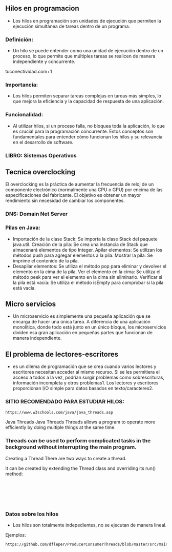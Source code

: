 ## Hilos en programacion
- Los hilos en programación son unidades de ejecución que permiten la ejecución simultánea de tareas dentro de un programa.
### Definición:
- Un hilo se puede entender como una unidad de ejecución dentro de un proceso, lo que permite que múltiples tareas se realicen de manera independiente y concurrente.

tuconectividad.com+1
### Importancia: 
- Los hilos permiten separar tareas complejas en tareas más simples, lo que mejora la eficiencia y la capacidad de respuesta de una aplicación.


### Funcionalidad: 
- Al utilizar hilos, si un proceso falla, no bloquea toda la aplicación, lo que es crucial para la programación concurrente.
Estos conceptos son fundamentales para entender cómo funcionan los hilos y su relevancia en el desarrollo de software.

### LIBRO: Sistemas Operativos

## Tecnica overclocking
El overclocking es la práctica de aumentar la frecuencia de reloj de un componente electrónico (normalmente una CPU o GPU) por encima de las especificaciones del fabricante.
El objetivo es obtener un mayor rendimiento sin necesidad de cambiar los componentes.



### DNS: Domain Net Server


### Pilas en Java:
- Importación de la clase Stack: Se importa la clase Stack del paquete java.util.
Creación de la pila: Se crea una instancia de Stack que almacenará elementos de tipo Integer.
Apilar elementos: Se utilizan los métodos push para agregar elementos a la pila.
Mostrar la pila: Se imprime el contenido de la pila.
- Desapilar elementos: Se utiliza el método pop para eliminar y devolver el elemento en la cima de la pila.
Ver el elemento en la cima: Se utiliza el método peek para ver el elemento en la cima sin eliminarlo.
Verificar si la pila está vacía: Se utiliza el método isEmpty para comprobar si la pila está vacía.


## Micro servicios
- Un microservicio es simplemente una pequeña aplicación que se encarga de hacer una única tarea. 
A diferencia de una aplicación monolítica, donde todo está junto en un único bloque, 
los microservicios dividen esa gran aplicación en pequeñas partes que funcionan de manera independiente.


## El problema de lectores-escritores 
- es un dilema de programación que se crea cuando varios lectores y escritores necesitan acceder al mismo recurso. Si se les permitiera el acceso a todos a la vez, podrían surgir problemas como sobrescrituras, información incompleta y otros problemas1. Los lectores y escritores proporcionan I/O simple para datos basados en texto/caracteres2.


### SITIO RECOMENDADO PARA ESTUDIAR HILOS:
 ```sh
https://www.w3schools.com/java/java_threads.asp
 ```


Java Threads
Java Threads
Threads allows a program to operate more efficiently by doing multiple things at the same time.

### Threads can be used to perform complicated tasks in the background without interrupting the main program.

Creating a Thread
There are two ways to create a thread.

It can be created by extending the Thread class and overriding its run() method:
```sh
```

```sh
```

```sh
```

```sh
```

```sh
```

```sh
```

### Datos sobre los hilos
- Los hilos son totalmente indepedientes, no se ejecutan de manera lineal.

Ejemplos:

```sh
https://github.com/dfleper/ProducerConsumerThreads/blob/master/src/main/java/com/dfleper/ProducerConsumerThreads/Consumer.java
```